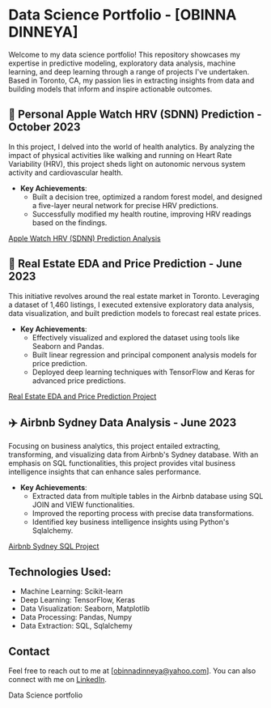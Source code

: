 # Data Science Portfolio - [OBINNA DINNEYA]

Welcome to my data science portfolio! This repository showcases my expertise in predictive modeling, exploratory data analysis, machine learning, and deep learning through a range of projects I've undertaken. Based in Toronto, CA, my passion lies in extracting insights from data and building models that inform and inspire actionable outcomes.

## 🍏 Personal Apple Watch HRV (SDNN) Prediction - October 2023
In this project, I delved into the world of health analytics. By analyzing the impact of physical activities like walking and running on Heart Rate Variability (HRV), this project sheds light on autonomic nervous system activity and cardiovascular health.
- **Key Achievements**: 
  - Built a decision tree, optimized a random forest model, and designed a five-layer neural network for precise HRV predictions.
  - Successfully modified my health routine, improving HRV readings based on the findings.

[Apple Watch HRV (SDNN) Prediction Analysis](https://github.com/OBINNADINNEYA/OBI_PORTFOLIO/blob/new_branch/Applewatch_HRV(SDNN)_Prediction_Analysis.ipynb)


## 🏡 Real Estate EDA and Price Prediction - June 2023
This initiative revolves around the real estate market in Toronto. Leveraging a dataset of 1,460 listings, I executed extensive exploratory data analysis, data visualization, and built prediction models to forecast real estate prices.
- **Key Achievements**:
  - Effectively visualized and explored the dataset using tools like Seaborn and Pandas.
  - Built linear regression and principal component analysis models for price prediction.
  - Deployed deep learning techniques with TensorFlow and Keras for advanced price predictions.

[Real Estate EDA and Price Prediction Project](https://github.com/OBINNADINNEYA/OBI_PORTFOLIO/blob/new_branch/REAL%20ESTATE%20EDA%20AND%20PRICE%20PREDICTION.ipynb)

## ✈️ Airbnb Sydney Data Analysis - June 2023
Focusing on business analytics, this project entailed extracting, transforming, and visualizing data from Airbnb's Sydney database. With an emphasis on SQL functionalities, this project provides vital business intelligence insights that can enhance sales performance.
- **Key Achievements**:
  - Extracted data from multiple tables in the Airbnb database using SQL JOIN and VIEW functionalities.
  - Improved the reporting process with precise data transformations.
  - Identified key business intelligence insights using Python's Sqlalchemy.

[Airbnb Sydney SQL Project](https://github.com/OBINNADINNEYA/OBI_PORTFOLIO/blob/new_branch/Airbnb_Sydney_SqlProject.ipynb)


## Technologies Used:
- Machine Learning: Scikit-learn
- Deep Learning: TensorFlow, Keras
- Data Visualization: Seaborn, Matplotlib
- Data Processing: Pandas, Numpy
- Data Extraction: SQL, Sqlalchemy

## Contact
Feel free to reach out to me at [obinnadinneya@yahoo.com]. You can also connect with me on [LinkedIn](https://www.linkedin.com/in/obinna-dinneya-1947086b/).


Data Science portfolio
